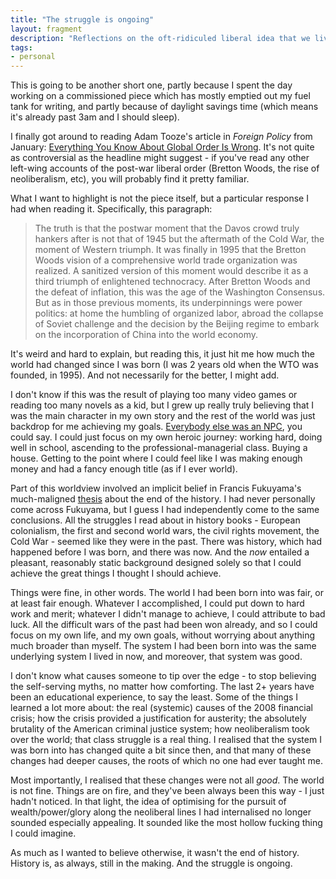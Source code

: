 ```yaml
---
title: "The struggle is ongoing"
layout: fragment
description: "Reflections on the oft-ridiculed liberal idea that we live in 'the end of history', and what that meant to me personally."
tags:
- personal
---
```


This is going to be another short one, partly because I spent the day working on a commissioned piece which has mostly emptied out my fuel tank for writing, and partly because of daylight savings time (which means it's already past 3am and I should sleep).

I finally got around to reading Adam Tooze's article in _Foreign Policy_ from January: [Everything You Know About Global Order Is Wrong](https://foreignpolicy.com/2019/01/30/everything-you-know-about-global-order-is-wrong/). It's not quite as controversial as the headline might suggest - if you've read any other left-wing accounts of the post-war liberal order (Bretton Woods, the rise of neoliberalism, etc), you will probably find it pretty familiar.

What I want to highlight is not the piece itself, but a particular response I had when reading it. Specifically, this paragraph:

> The truth is that the postwar moment that the Davos crowd truly hankers after is not that of 1945 but the aftermath of the Cold War, the moment of Western triumph. It was finally in 1995 that the Bretton Woods vision of a comprehensive world trade organization was realized. A sanitized version of this moment would describe it as a third triumph of enlightened technocracy. After Bretton Woods and the defeat of inflation, this was the age of the Washington Consensus. But as in those previous moments, its underpinnings were power politics: at home the humbling of organized labor, abroad the collapse of Soviet challenge and the decision by the Beijing regime to embark on the incorporation of China into the world economy.

It's weird and hard to explain, but reading this, it just hit me how much the world had changed since I was born (I was 2 years old when the WTO was founded, in 1995). And not necessarily for the better, I might add.

I don't know if this was the result of playing too many video games or reading too many novels as a kid, but I grew up really truly believing that I was the main character in my own story and the rest of the world was just backdrop for me achieving my goals. [Everybody else was an NPC](/posts/fragments-41), you could say. I could just focus on my own heroic journey: working hard, doing well in school, ascending to the professional-managerial class. Buying a house. Getting to the point where I could feel like I was making enough money and had a fancy enough title (as if I ever world).

Part of this worldview involved an implicit belief in Francis Fukuyama's much-maligned [thesis](https://www.newyorker.com/magazine/2018/09/03/francis-fukuyama-postpones-the-end-of-history) about the end of the history. I had never personally come across Fukuyama, but I guess I had independently come to the same conclusions. All the struggles I read about in history books - European colonialism, the first and second world wars, the civil rights movement, the Cold War - seemed like they were in the past. There was history, which had happened before I was born, and there was now. And the _now_ entailed a pleasant, reasonably static background designed solely so that I could achieve the great things I thought I should achieve.

Things were fine, in other words. The world I had been born into was fair, or at least fair enough. Whatever I accomplished, I could put down to hard work and merit; whatever I didn't manage to achieve, I could attribute to bad luck. All the difficult wars of the past had been won already, and so I could focus on my own life, and my own goals, without worrying about anything much broader than myself. The system I had been born into was the same underlying system I lived in now, and moreover, that system was good.

I don't know what causes someone to tip over the edge - to stop believing the self-serving myths, no matter how comforting. The last 2+ years have been an educational experience, to say the least. Some of the things I learned a lot more about: the real (systemic) causes of the 2008 financial crisis; how the crisis provided a justification for austerity; the absolutely brutality of the American criminal justice system; how neoliberalism took over the world; that class struggle is a real thing. I realised that the system I was born into has changed quite a bit since then, and that many of these changes had deeper causes, the roots of which no one had ever taught me.

Most importantly, I realised that these changes were not all _good_. The world is not fine. Things are on fire, and they've been always been this way - I just hadn't noticed. In that light, the idea of optimising for the pursuit of wealth/power/glory along the neoliberal lines I had internalised no longer sounded especially appealing. It sounded like the most hollow fucking thing I could imagine.

As much as I wanted to believe otherwise, it wasn't the end of history. History is, as always, still in the making. And the struggle is ongoing.
